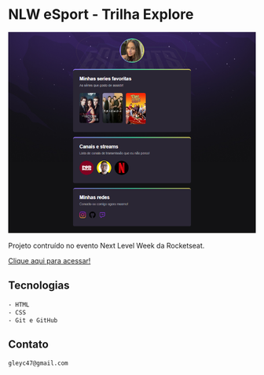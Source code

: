 # NLW eSport - Trilha Explore

![preview](./github/print.logo.nlw.png)


Projeto contruído no evento Next Level Week da Rocketseat. 

[Clique aqui para acessar!](https://gleycianecosta.github.io/NLW/)

## Tecnologias
    - HTML
    - CSS
    - Git e GitHub

## Contato

    gleyc47@gmail.com    
